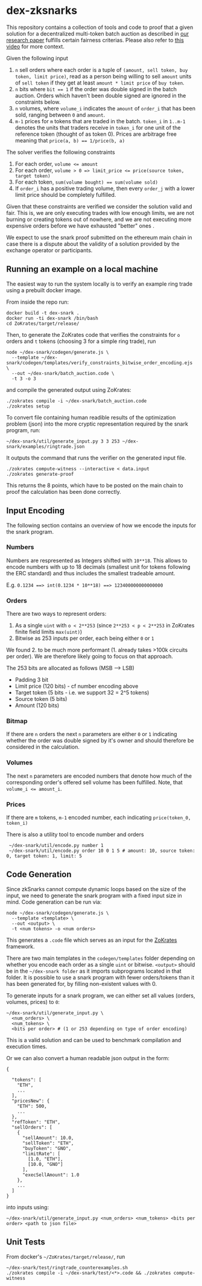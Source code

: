 # dex-zksnarks
This repository contains a collection of tools and code to proof that a given solution for a decentralized multi-token batch auction as described in [our research paper](https://github.com/gnosis/dex-research/releases) fulfills certain fairness criterias. Please also refer to [this video](https://www.youtube.com/watch?v=r7WY0VUqfNU) for more context.

Given the following input
1. `n` sell orders where each order is a tuple of `(amount, sell token, buy token, limit price)`, read as a person being willing to sell `amount` units of `sell token` if they get at least `amount * limit price` of `buy token`.
2. `n` bits where `bit == 1` if the order was double signed in the batch auction. Orders which haven't been double signed are ignored in the constraints below.
3. `n` volumes, where `volume_i` indicates the `amount` of `order_i` that has been sold, ranging between `0` and `amount`.
4. `m-1` prices for `m` tokens that are traded in the batch. `token_i` in `1..m-1` denotes the units that traders receive in `token_i` for one unit of the reference token (thought of as token 0). Prices are arbitrage free meaning that `price(a, b) == 1/price(b, a)`

The solver verifies the following constraints
1. For each order, `volume <= amount`
2. For each order, `volume > 0 => limit_price <= price(source token, target token)`
3. For each token, `sum(volume bought) == sum(volume sold)`
4. If `order_i` has a positive trading volume, then every `order_j` with a lower limit price should be completely fulfilled.

Given that these constraints are verified we consider the solution valid and fair. This is, we are only executing trades with low enough limits, we are not burning or creating tokens out of nowhere, and we are not executing more expensive orders before we have exhausted "better" ones . 

We expect to use the snark proof submitted on the ethereum main chain in case there is a dispute about the validity of a solution provided by the exchange operator or participants. 

## Running an example on a local machine

The easiest way to run the system locally is to verify an example ring trade using a prebuilt docker image.

From inside the repo run:

```
docker build -t dex-snark .
docker run -ti dex-snark /bin/bash
cd ZoKrates/target/release/
```

Then, to generate the ZoKrates code that verifies the constraints for `o` orders and `t` tokens (choosing 3 for a simple ring trade), run
```
node ~/dex-snark/codegen/generate.js \
  --template ~/dex-snark/codegen/templates/verify_constraints_bitwise_order_encoding.ejs \
  --out ~/dex-snark/batch_auction.code \
  -t 3 -o 3
```

and compile the generated output using ZoKrates:
```
./zokrates compile -i ~/dex-snark/batch_auction.code
./zokrates setup
```

To convert file containing human readible results of the optimization problem (json) into the more cryptic representation required by the snark program, run:

```
~/dex-snark/util/generate_input.py 3 3 253 ~/dex-snark/examples/ringtrade.json
```

It outputs the command that runs the verifier on the generated input file.
```
./zokrates compute-witness --interactive < data.input
./zokrates generate-proof
```

This returns the 8 points, which have to be posted on the main chain to proof the calculation has been done correctly.

## Input Encoding

The following section contains an overview of how we encode the inputs for the snark program.

### Numbers

Numbers are respresented as Integers shifted with `10**18`. This allows to encode numbers with up to 18 decimals (smallest unit for tokens following the ERC standard) and thus includes the smallest tradeable amount.

E.g. `0.1234 ==> int(0.1234 * 10**18) ==> 123400000000000000`

### Orders
There are two ways to represent orders:
1. As a single `uint` with `o < 2**253` (since `2**253 < p < 2**253` in ZoKrates finite field limits `max(uint)`)
2. Bitwise as 253 inputs per order, each being either `0` or `1`

We found 2. to be much more performant (1. already takes >100k circuits per order). We are therefore likely going to focus on that approach.

The 253 bits are allocated as follows (MSB --> LSB)
- Padding 3 bit
- Limit price (120 bits) - cf number encoding above
- Target token (5 bits - i.e. we support 32 = 2^5 tokens)
- Source token (5 bits)
- Amount (120 bits)

### Bitmap
If there are `n` orders the next `n` parameters are either `0` or `1` indicating whether the order was double signed by it's owner and should therefore be considered in the calculation.

### Volumes
The next `n` parameters are encoded numbers that denote how much of the corresponding order's offered sell volume has been fulfilled. Note, that `volume_i <= amount_i`.

### Prices
If there are `m` tokens, `m-1` encoded number, each indicating `price(token_0, token_i)`

There is also a utility tool to encode number and orders
```
 ~/dex-snark/util/encode.py number 1
 ~/dex-snark/util/encode.py order 10 0 1 5 # amount: 10, source token: 0, target token: 1, limit: 5
```
## Code Generation

Since zkSnarks cannot compute dynamic loops based on the size of the input, we need to generate the snark program with a fixed input size in mind. 
Code generation can be run via:

```
node ~/dex-snark/codegen/generate.js \
  --template <template> \
  --out <output> \
  -t <num tokens> -o <num orders>
```

This generates a `.code` file which serves as an input for the [ZoKrates](https://github.com/JacobEberhardt/ZoKrates) framework.

There are two main templates in the `codegen/templates` folder depending on whether you encode each order as a single `uint` or bitwise.
`<output>` should be in the `~/dex-snark folder` as it imports subprograms located in that folder.
It is possible to use a snark program with fewer orders/tokens than it has been generated for, by filling non-existent values with 0.

To generate inputs for a snark program, we can either set all values (orders, volumes, prices) to `0`:

```
~/dex-snark/util/generate_input.py \
  <num_orders> \
  <num_tokens> \
  <bits per order> # (1 or 253 depending on type of order encoding)
```

This is a valid solution and can be used to benchmark compilation and execution times.

Or we can also convert a human readable json output in the form:

```
{
  
  "tokens": [
    "ETH", 
    ...
  ], 
  "pricesNew": {
    "ETH": 500, 
    ...
  }, 
  "refToken": "ETH",
  "sellOrders": [
    {
      "sellAmount": 10.0, 
      "sellToken": "ETH", 
      "buyToken": "GNO", 
      "limitRate": [
        [1.0, "ETH"], 
        [10.0, "GNO"]
      ],  
      "execSellAmount": 1.0
    },
    ...
  ]
}
```

into inputs using:

```
~/dex-snark/util/generate_input.py <num_orders> <num_tokens> <bits per order> <path to json file>
```

## Unit Tests
From docker's `~/ZoKrates/target/release/`, run

```
~/dex-snark/test/ringtrade_counterexamples.sh
./zokrates compile -i ~/dex-snark/test/<*>.code && ./zokrates compute-witness
```
